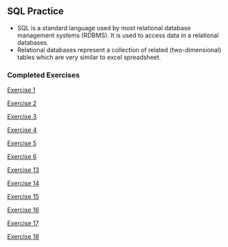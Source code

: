 ## SQL Practice

- SQL is a standard language used by most relational database management systems (RDBMS). It is used to access data in a relational databases.
- Relational databases represent a collection of related (two-dimensional) tables which are very similar to excel spreadsheet.

### Completed Exercises

[Exercise 1](/1.png)

[Exercise 2](/2.png)

[Exercise 3](/3.png)

[Exercise 4](/4.png)

[Exercise 5](/5.png)

[Exercise 6](/6.png)

[Exercise 13](/13.png)

[Exercise 14](/14.png)

[Exercise 15](/15.png)

[Exercise 16](/16.png)

[Exercise 17](/17.png)

[Exercise 18](/18.png)